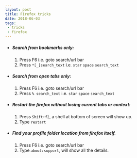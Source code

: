 ```yaml
---
layout: post
title: Firefox tricks
date: 2018-06-03
tags:
 - tricks
 - firefox
---
```


* ##### Search from bookmarks only:
	1. Press F6 i.e. goto search/url bar
	2. Press `*[_]search_text` i.e. `star` `space` `search_text`

* ##### Search from open tabs only:
	1. Press F6 i.e. goto search/url bar
	2. Press `% search_text` i.e. `star` `space` `search_text`

* ##### Restart the firefox without losing current tabs or context:
	1. Press `Shift+f2`, a shell at bottom of screen will show up.
	3. Type `restart`

* ##### Find your profile folder location from firefox itself.
	1. Press F6 i.e. goto search/url bar
	2. Type `about:support`, will show all the details.
	

